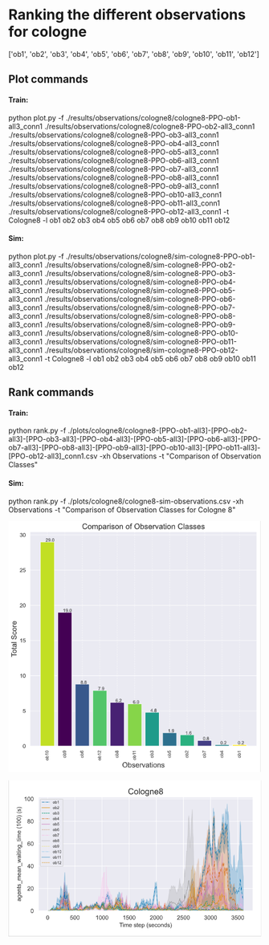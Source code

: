 # Ranking the different observations for cologne
['ob1', 'ob2', 'ob3', 'ob4', 'ob5', 'ob6', 'ob7', 'ob8', 'ob9', 'ob10', 'ob11', 'ob12']

## Plot commands
#### Train: 
python plot.py -f ./results/observations/cologne8/cologne8-PPO-ob1-all3_conn1 ./results/observations/cologne8/cologne8-PPO-ob2-all3_conn1 ./results/observations/cologne8/cologne8-PPO-ob3-all3_conn1 ./results/observations/cologne8/cologne8-PPO-ob4-all3_conn1 ./results/observations/cologne8/cologne8-PPO-ob5-all3_conn1 ./results/observations/cologne8/cologne8-PPO-ob6-all3_conn1 ./results/observations/cologne8/cologne8-PPO-ob7-all3_conn1 ./results/observations/cologne8/cologne8-PPO-ob8-all3_conn1 ./results/observations/cologne8/cologne8-PPO-ob9-all3_conn1 ./results/observations/cologne8/cologne8-PPO-ob10-all3_conn1 ./results/observations/cologne8/cologne8-PPO-ob11-all3_conn1 ./results/observations/cologne8/cologne8-PPO-ob12-all3_conn1 -t Cologne8 -l ob1 ob2 ob3 ob4 ob5 ob6 ob7 ob8 ob9 ob10 ob11 ob12

#### Sim:
python plot.py -f ./results/observations/cologne8/sim-cologne8-PPO-ob1-all3_conn1 ./results/observations/cologne8/sim-cologne8-PPO-ob2-all3_conn1 ./results/observations/cologne8/sim-cologne8-PPO-ob3-all3_conn1 ./results/observations/cologne8/sim-cologne8-PPO-ob4-all3_conn1 ./results/observations/cologne8/sim-cologne8-PPO-ob5-all3_conn1 ./results/observations/cologne8/sim-cologne8-PPO-ob6-all3_conn1 ./results/observations/cologne8/sim-cologne8-PPO-ob7-all3_conn1 ./results/observations/cologne8/sim-cologne8-PPO-ob8-all3_conn1 ./results/observations/cologne8/sim-cologne8-PPO-ob9-all3_conn1 ./results/observations/cologne8/sim-cologne8-PPO-ob10-all3_conn1 ./results/observations/cologne8/sim-cologne8-PPO-ob11-all3_conn1 ./results/observations/cologne8/sim-cologne8-PPO-ob12-all3_conn1 -t Cologne8 -l ob1 ob2 ob3 ob4 ob5 ob6 ob7 ob8 ob9 ob10 ob11 ob12

## Rank commands
#### Train: 
python rank.py -f ./plots/cologne8/cologne8-[PPO-ob1-all3]-[PPO-ob2-all3]-[PPO-ob3-all3]-[PPO-ob4-all3]-[PPO-ob5-all3]-[PPO-ob6-all3]-[PPO-ob7-all3]-[PPO-ob8-all3]-[PPO-ob9-all3]-[PPO-ob10-all3]-[PPO-ob11-all3]-[PPO-ob12-all3]_conn1.csv -xh Observations -t "Comparison of Observation Classes"

#### Sim:
python rank.py -f ./plots/cologne8/cologne8-sim-observations.csv -xh Observations -t "Comparison of Observation Classes for Cologne 8"

![Alt text](image-3.png)

![Alt text](image.png)

